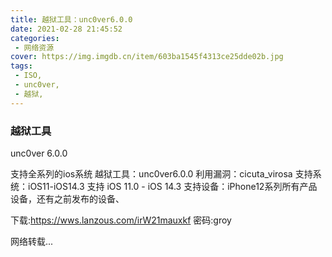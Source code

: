 ```yaml
---
title: 越狱工具：unc0ver6.0.0
date: 2021-02-28 21:45:52
categories:  
 - 网络资源
cover: https://img.imgdb.cn/item/603ba1545f4313ce25dde02b.jpg
tags:  
 - ISO,
 - unc0ver,
 - 越狱,
---
```


### 越狱工具 ###
unc0ver 6.0.0

支持全系列的ios系统
越狱工具：unc0ver6.0.0
利用漏洞：cicuta_virosa
支持系统：iOS11-iOS14.3
支持 iOS 11.0 - iOS 14.3 
支持设备：iPhone12系列所有产品设备，还有之前发布的设备、

下载:https://wws.lanzous.com/irW21mauxkf 
密码:groy

网络转载...